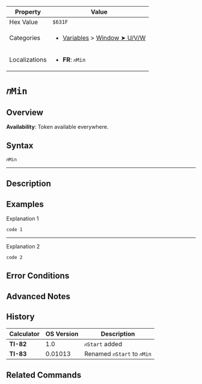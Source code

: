 | Property      | Value |
|---------------|-------|
| Hex Value     | `$631F`|
| Categories    | <ul><li>[Variables](<../categories/Variables.md>) > [Window ➤ U/V/W](<../categories/Variables.md#Window ➤ U/V/W>)</li></ul> |
| Localizations | <ul><li><b>FR</b>: `𝑛Min`</li></ul> |

# `𝑛Min`

## Overview



<b>Availability</b>: Token available everywhere.

## Syntax
`𝑛Min`

<hr>

## Description


## Examples

Explanation 1
```ti-basic
code 1
```
---
Explanation 2
```ti-basic
code 2
```

## Error Conditions


## Advanced Notes


## History
| Calculator | OS Version | Description |
|------------|------------|-------------|
| <b>TI-82</b> | 1.0 | `𝑛Start` added |
| <b>TI-83</b> | 0.01013 | Renamed `𝑛Start` to `𝑛Min`

## Related Commands

